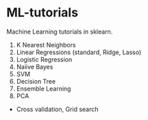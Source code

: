 # ML-tutorials

Machine Learning tutorials in sklearn.

1. K Nearest Neighbors
2. Linear Regressions (standard, Ridge, Lasso)
3. Logistic Regression
4. Naiive Bayes
5. SVM
6. Decision Tree
7. Ensemble Learning
8. PCA

- Cross validation, Grid search